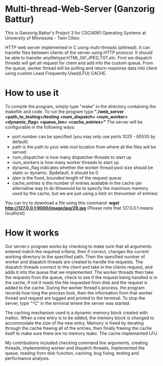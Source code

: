 # Multi-thread-Web-Server (Ganzorig Battur)
This is Ganzorig Battur's Project 3 for CSCI4061 Operating Systems at University of Minnesota - Twin Cities

HTTP web server implemented in C using multi-threads (pthread). It can transfer files between clients of the server using HTTP protocol. It should be able to transfer anyfiletype:HTML,GIF,JPEG,TXT,etc. First we dispatch threads will get all request for client and add into the custom queue. From the queue, worker thread will be polling and return response data into client using custom Least Frequently Used(LFU) CACHE.

# How to use it
To compile the program, simply type "make" in the directory containing the makefile and code. To run the program type **"./web_server <port> <path_to_testing>/testing <num_dispatch> <num_worker> <dynamic_flag> <queue_len> <cache_entries>"**
  The server will be configurable in the following ways:
  * port​ number can be specified (you may only use ports 1025 - 65535 by default)
  * path​ is the path to your web root location from where all the files will be served
  * num_dispatcher​ is how many dispatcher threads to start up
  * num_workers​ is how many worker threads to start up
  * dynamic_flag​ indicates whether the worker thread pool size should be static or dynamic. Bydefault, it should be 0.
  * qlen​ is the fixed, bounded length of the request queue
  * cache_entries​ is the number of entries available in the cache (an alternative way to do thiswould be to specify the maximum memory used by the cache, but we are just using a limit on thenumber of entries)
  
  You can try to download a file using this command: **wget http://127.0.0.1:9000/image/jpg/29.jpg** (Please note that 127.0.0.1 means localhost)

# How it works
Our server.c program works by checking to make sure that all arguments entered match the required criteria, then if correct, changes the current working directory to the specified path. Then the specified number of worker and dispatch threads are created to handle the requests. The dispatch threads connect to the client and take in the clients request, and adds it into the queue that we implemented. The worker threads then take the requests from the queue, check to see if the request being handled is in the cache, if not it reads the file requested from disk and the request is added to the cache. During the worker thread's process, the program records how long the process took, then the information from that worker thread and request are logged and printed to the terminal. To stop the server, type "^C" in the terminal where the server was started. 

The caching mechanism used is a dynamic memory block created with malloc. When a new entry is to be added, the memory block is changed to accommodate the size of the new entry. Memory is freed by iterating through the cache freeing all of the entries, then finally freeing the cache itself to make sure there are no memory leaks. The cache implemented LFU.

My contributions included checking command line arguments, creating threads, implementing worker and dispatch threads, implemented the queue, reading from disk function, caching, bug fixing, testing and performance analysis.

